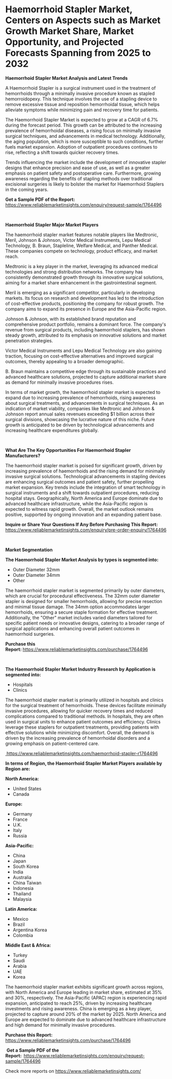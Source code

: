 <p><h1>Haemorrhoid Stapler Market, Centers on Aspects such as Market Growth Market Share, Market Opportunity, and Projected Forecasts Spanning from 2025 to 2032</h1></p><p><strong>Haemorrhoid Stapler Market Analysis and Latest Trends</strong></p>
<p><p>A Haemorrhoid Stapler is a surgical instrument used in the treatment of hemorrhoids through a minimally invasive procedure known as stapled hemorroidopexy. This technique involves the use of a stapling device to remove excessive tissue and reposition hemorrhoidal tissue, which helps alleviate symptoms while minimizing pain and recovery time for patients.</p><p>The Haemorrhoid Stapler Market is expected to grow at a CAGR of 6.7% during the forecast period. This growth can be attributed to the increasing prevalence of hemorrhoidal diseases, a rising focus on minimally invasive surgical techniques, and advancements in medical technology. Additionally, the aging population, which is more susceptible to such conditions, further fuels market expansion. Adoption of outpatient procedures continues to rise, reflecting a shift towards quicker recovery times.</p><p>Trends influencing the market include the development of innovative stapler designs that enhance precision and ease of use, as well as a greater emphasis on patient safety and postoperative care. Furthermore, growing awareness regarding the benefits of stapling methods over traditional excisional surgeries is likely to bolster the market for Haemorrhoid Staplers in the coming years.</p></p>
<p><strong>Get a Sample PDF of the Report:&nbsp;</strong> <a href="https://www.reliablemarketinsights.com/enquiry/request-sample/1764496?utm_campaign=3001&utm_medium=2&utm_source=Github&utm_content=ia&utm_term=04032025&utm_id=haemorrhoid-stapler">https://www.reliablemarketinsights.com/enquiry/request-sample/1764496</a></p>
<p>&nbsp;</p>
<p><strong>Haemorrhoid Stapler Major Market Players</strong></p>
<p><p>The haemorrhoid stapler market features notable players like Medtronic, Meril, Johnson & Johnson, Victor Medical Instruments, Lepu Medical Technology, B. Braun, Stapleline, Welfare Medical, and Panther Medical. These companies compete on technology, product efficacy, and market reach.</p><p>Medtronic is a key player in the market, leveraging its advanced medical technologies and strong distribution networks. The company has consistently demonstrated growth through its innovative surgical solutions, aiming for a market share enhancement in the gastrointestinal segment.</p><p>Meril is emerging as a significant competitor, particularly in developing markets. Its focus on research and development has led to the introduction of cost-effective products, positioning the company for robust growth. The company aims to expand its presence in Europe and the Asia-Pacific region.</p><p>Johnson & Johnson, with its established brand reputation and comprehensive product portfolio, remains a dominant force. The company's revenue from surgical products, including haemorrhoid staplers, has shown steady growth, attributed to its emphasis on innovative solutions and market penetration strategies. </p><p>Victor Medical Instruments and Lepu Medical Technology are also gaining traction, focusing on cost-effective alternatives and improved surgical outcomes, thereby appealing to a broader demographic.</p><p>B. Braun maintains a competitive edge through its sustainable practices and advanced healthcare solutions, projected to capture additional market share as demand for minimally invasive procedures rises.</p><p>In terms of market growth, the haemorrhoid stapler market is expected to expand due to increasing prevalence of hemorrhoids, rising awareness about surgical treatments, and advancements in surgical techniques. As an indication of market viability, companies like Medtronic and Johnson & Johnson report annual sales revenues exceeding $1 billion across their surgical divisions, showcasing the lucrative nature of this niche. Future growth is anticipated to be driven by technological advancements and increasing healthcare expenditures globally.</p></p>
<p>&nbsp;</p>
<p><strong>What Are The Key Opportunities For Haemorrhoid Stapler Manufacturers?</strong></p>
<p><p>The haemorrhoid stapler market is poised for significant growth, driven by increasing prevalence of haemorrhoids and the rising demand for minimally invasive surgical solutions. Technological advancements in stapling devices are enhancing surgical outcomes and patient safety, further propelling market expansion. Key trends include the integration of smart technology in surgical instruments and a shift towards outpatient procedures, reducing hospital stays. Geographically, North America and Europe dominate due to advanced healthcare infrastructure, while the Asia-Pacific region is expected to witness rapid growth. Overall, the market outlook remains positive, supported by ongoing innovation and an expanding patient base.</p></p>
<p><strong>Inquire or Share Your Questions If Any Before Purchasing This Report:</strong> <a href="https://www.reliablemarketinsights.com/enquiry/pre-order-enquiry/1764496?utm_campaign=3001&utm_medium=2&utm_source=Github&utm_content=ia&utm_term=04032025&utm_id=haemorrhoid-stapler">https://www.reliablemarketinsights.com/enquiry/pre-order-enquiry/1764496</a></p>
<p>&nbsp;</p>
<p><strong>Market Segmentation</strong></p>
<p><strong>The Haemorrhoid Stapler Market Analysis by types is segmented into:</strong></p>
<p><ul><li>Outer Diameter 32mm</li><li>Outer Diameter 34mm</li><li>Other</li></ul></p>
<p><p>The haemorrhoid stapler market is segmented primarily by outer diameters, which are crucial for procedural effectiveness. The 32mm outer diameter stapler is designed for smaller hemorrhoids, allowing for precise resection and minimal tissue damage. The 34mm option accommodates larger hemorrhoids, ensuring a secure staple formation for effective treatment. Additionally, the "Other" market includes varied diameters tailored for specific patient needs or innovative designs, catering to a broader range of surgical applications and enhancing overall patient outcomes in haemorrhoid surgeries.</p></p>
<p><strong>Purchase this Report:&nbsp;</strong><a href="https://www.reliablemarketinsights.com/purchase/1764496?utm_campaign=3001&utm_medium=2&utm_source=Github&utm_content=ia&utm_term=04032025&utm_id=haemorrhoid-stapler">https://www.reliablemarketinsights.com/purchase/1764496</a></p>
<p>&nbsp;</p>
<p><strong>The Haemorrhoid Stapler Market Industry Research by Application is segmented into:</strong></p>
<p><ul><li>Hospitals</li><li>Clinics</li></ul></p>
<p><p>The haemorrhoid stapler market is primarily utilized in hospitals and clinics for the surgical treatment of hemorrhoids. These devices facilitate minimally invasive procedures, allowing for quicker recovery times and reduced complications compared to traditional methods. In hospitals, they are often used in surgical units to enhance patient outcomes and efficiency. Clinics leverage these staplers for outpatient treatments, providing patients with effective solutions while minimizing discomfort. Overall, the demand is driven by the increasing prevalence of hemorrhoidal disorders and a growing emphasis on patient-centered care.</p></p>
<p><a href="https://www.reliablemarketinsights.com/haemorrhoid-stapler-r1764496?utm_campaign=3001&utm_medium=2&utm_source=Github&utm_content=ia&utm_term=04032025&utm_id=haemorrhoid-stapler">&nbsp;https://www.reliablemarketinsights.com/haemorrhoid-stapler-r1764496</a></p>
<p><strong>In terms of Region, the Haemorrhoid Stapler Market Players available by Region are:</strong></p>
<p>
    <p> <strong> North America: </strong>
        <ul>
            <li>United States</li>
            <li>Canada</li>
        </ul>
        </p> 
    <p> <strong> Europe: </strong>
        <ul>
            <li>Germany</li>
            <li>France</li>
            <li>U.K.</li>
            <li>Italy</li>
            <li>Russia</li>
        </ul>
        </p> 
    <p> <strong> Asia-Pacific: </strong>
        <ul>
            <li>China</li>
            <li>Japan</li>
            <li>South Korea</li>
            <li>India</li>
            <li>Australia</li>
            <li>China Taiwan</li>
            <li>Indonesia</li>
            <li>Thailand</li>
            <li>Malaysia</li>
        </ul>
        </p> 
    <p> <strong> Latin America: </strong>
        <ul>
            <li>Mexico</li>
            <li>Brazil</li>
            <li>Argentina Korea</li>
            <li>Colombia</li>
        </ul>
        </p> 
    <p> <strong> Middle East & Africa: </strong>
        <ul>
            <li>Turkey</li>
            <li>Saudi</li>
            <li>Arabia</li>
            <li>UAE</li>
            <li>Korea</li>
        </ul>
    </p>
    </p>
<p><p>The haemorrhoid stapler market exhibits significant growth across regions, with North America and Europe leading in market share, estimated at 35% and 30%, respectively. The Asia-Pacific (APAC) region is experiencing rapid expansion, anticipated to reach 25%, driven by increasing healthcare investments and rising awareness. China is emerging as a key player, projected to capture around 20% of the market by 2025. North America and Europe are expected to dominate due to advanced healthcare infrastructure and high demand for minimally invasive procedures.</p></p>
<p><strong>Purchase this Report: </strong><a href="https://www.reliablemarketinsights.com/purchase/1764496?utm_campaign=3001&utm_medium=2&utm_source=Github&utm_content=ia&utm_term=04032025&utm_id=haemorrhoid-stapler">https://www.reliablemarketinsights.com/purchase/1764496</a></p>
<p>&nbsp;<strong>Get a Sample PDF of the Report:&nbsp;&nbsp;</strong><a href="https://www.reliablemarketinsights.com/enquiry/request-sample/1764496?utm_campaign=3001&utm_medium=2&utm_source=Github&utm_content=ia&utm_term=04032025&utm_id=haemorrhoid-stapler">https://www.reliablemarketinsights.com/enquiry/request-sample/1764496</a></p>
<p><strong></strong></p>
<p>Check more reports on <a href="https://www.reliablemarketinsights.com/?utm_campaign=3001&utm_medium=2&utm_source=Github&utm_content=ia&utm_term=04032025&utm_id=haemorrhoid-stapler">https://www.reliablemarketinsights.com/</a></p>